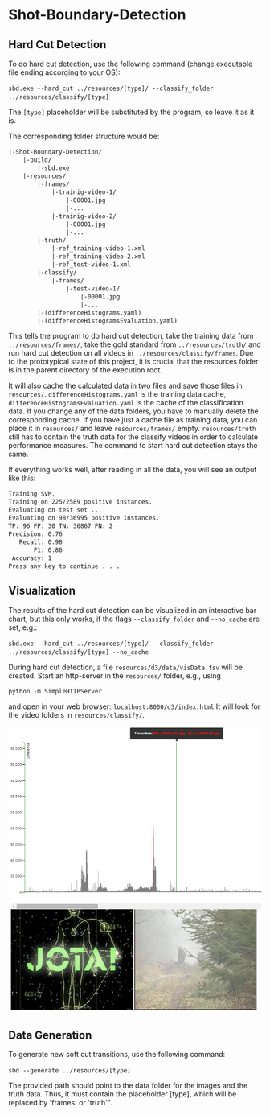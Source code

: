 # Shot-Boundary-Detection

## Hard Cut Detection

To do hard cut detection, use the following command (change executable file ending accorging to your OS):

`sbd.exe --hard_cut ../resources/[type]/ --classify_folder ../resources/classify/[type]`

The `[type]` placeholder will be substituted by the program, so leave it as it is.

The corresponding folder structure would be:
    
    |-Shot-Boundary-Detection/
        |-build/
            |-sbd.exe
        |-resources/
            |-frames/
                |-trainig-video-1/
                    |-00001.jpg
                    |-...
                |-trainig-video-2/
                    |-00001.jpg
                    |-...
            |-truth/
                |-ref_training-video-1.xml
                |-ref_training-video-2.xml
                |-ref_test-video-1.xml
            |-classify/
                |-frames/
                    |-test-video-1/
                        |-00001.jpg
                        |-...
            |-(differenceHistograms.yaml)
            |-(differenceHistogramsEvaluation.yaml)
            
This tells the program to do hard cut detection, take the training data from `../resources/frames/`, take the gold standard from `../resources/truth/` and run hard cut detection on all videos in `../resources/classify/frames`.
Due to the prototypical state of this project, it is crucial that the resources folder is in the parent directory of the execution root.

It will also cache the calculated data in two files and save those files in `resources/`. `differenceHistograms.yaml` is the training data cache, `differenceHistogramsEvaluation.yaml` is the cache of the classification data. If you change any of the data folders, you have to manually delete the corresponding cache. 
If you have just a cache file as training data, you can place it in `resources/` and leave `resources/frames/` empty. `resources/truth` still has to contain the truth data for the classify videos in order to calculate performance measures. The command to start hard cut detection stays the same.

If everything works well, after reading in all the data, you will see an output like this:
    
    Training SVM.
    Training on 225/2589 positive instances.
    Evaluating on test set ...
    Evaluating on 98/36995 positive instances.
    TP: 96 FP: 30 TN: 36867 FN: 2
    Precision: 0.76
       Recall: 0.98
           F1: 0.86
     Accuracy: 1
    Press any key to continue . . .
    
## Visualization
The results of the hard cut detection can be visualized in an interactive bar chart, but this only works, if the flags `--classify_folder` and `--no_cache` are set, e.g.:

`sbd.exe --hard_cut ../resources/[type]/ --classify_folder ../resources/classify/[type] --no_cache`

During hard cut detection, a file `resources/d3/data/visData.tsv` will be created. Start an http-server in the `resources/` folder, e.g., using

    python -m SimpleHTTPServer
    
and open in your web browser: `localhost:8000/d3/index.html`
It will look for the video folders in `resources/classify/`.

![Hard Cut Visualization](paper/images/hard_cut_visualization.png?raw=true "Hard Cut Visualization")

## Data Generation

To generate new soft cut transitions, use the following command:

`sbd --generate ../resources/[type]`

The provided path should point to the data folder for the images and the truth data.
Thus, it must contain the placeholder [type], which will be replaced by 'frames' or 'truth'".
